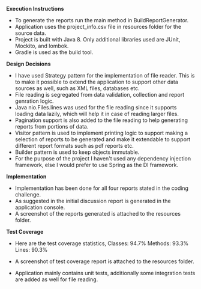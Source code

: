 **Execution Instructions**
- To generate the reports run the main method in BuildReportGenerator.
- Application uses the project_info.csv file in resources folder for the source data.
- Project is built with Java 8. Only additional libraries used are JUnit, Mockito, and lombok.
- Gradle is used as the build tool.

**Design Decisions**
- I have used Strategy pattern for the implementation of file reader. This is to make it possible 
to extend the application to support other data sources as well, such as XML files, databases etc.
- File reading is segregated from data validation, collection and report genration logic.
- Java nio.Files.lines was used for the file reading since it supports loading data lazily, which
will help it in case of reading larger files.
- Pagination support is also added to the file reading to help generating reports from portions of data.
- Visitor pattern is used to implement printing logic to support making a selection of reports to be generated and make 
it extendable to support different report formats such as pdf reports etc.
- Builder pattern is used to keep objects immutable.
- For the purpose of the project I haven't used any dependency injection framework, else I would prefer 
to use Spring as the DI framework.

**Implementation**
- Implementation has been done for all four reports stated in the coding challenge.
- As suggested in the initial discussion report is generated in the application console.
- A screenshot of the reports generated is attached to the resources folder.

**Test Coverage**
- Here are the test coverage statistics,
Classes: 94.7%
Methods: 93.3%
Lines: 90.3%

- A screenshot of test coverage report is attached to the resources folder.
- Application mainly contains unit tests, additionally some integration tests are added as well for file reading.
